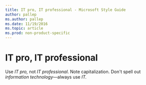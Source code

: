 ```yaml
---
title: IT pro, IT professional - Microsoft Style Guide
author: pallep
ms.author: pallep
ms.date: 11/19/2016
ms.topic: article
ms.prod: non-product-specific
---
```


# IT pro, IT professional

Use *IT pro,* not *IT professional*. Note capitalization. Don't spell out *information technology*—always use *IT.*
